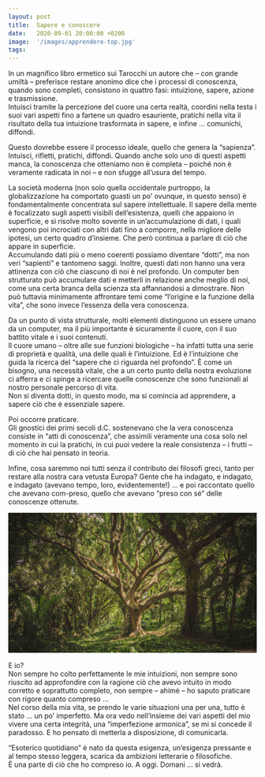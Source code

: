 ```yaml
---
layout: post
title:  Sapere e conoscere
date:   2020-09-01 20:00:00 +0200
image:  '/images/apprendere-top.jpg'
tags: 
---
```


In un magnifico libro ermetico sui Tarocchi un autore che – con grande umiltà – preferisce restare anonimo dice che i processi di conoscenza, quando sono completi, consistono in quattro fasi: intuizione, sapere, azione e trasmissione. <br/>
Intuisci tramite la percezione del cuore una certa realtà, coordini nella testa i suoi vari aspetti fino a fartene un quadro esauriente, pratichi nella vita il risultato della tua intuizione trasformata in sapere, e infine … comunichi, diffondi.

Questo dovrebbe essere il processo ideale, quello che genera la “sapienza”. Intuisci, rifletti, pratichi, diffondi. Quando anche solo uno di questi aspetti manca, la conoscenza che otteniamo non è completa – poiché non è veramente radicata in noi – e non sfugge all’usura del tempo.

La società moderna (non solo quella occidentale purtroppo, la globalizzazione ha comportato guasti un po’ ovunque, in questo senso) è fondamentalmente concentrata sul sapere intellettuale. Il sapere della mente è focalizzato sugli aspetti visibili dell’esistenza, quelli che appaiono in superficie, e si risolve molto sovente in un’accumulazione di dati, i quali vengono poi incrociati con altri dati fino a comporre, nella migliore delle ipotesi, un certo quadro d’insieme. Che però continua a parlare di ciò che appare in superficie.<br/>
Accumulando dati più o meno coerenti possiamo diventare “dotti”, ma non veri “sapienti” e tantomeno saggi. Inoltre, questi dati non hanno una vera attinenza con ciò che ciascuno di noi è nel profondo. Un computer ben strutturato può accumulare dati e metterli in relazione anche meglio di noi, come una certa branca della scienza sta affannandosi a dimostrare. Non può tuttavia minimamente affrontare temi come “l’origine e la funzione della vita”, che sono invece l’essenza della vera conoscenza.

Da un punto di vista strutturale, molti elementi distinguono un essere umano da un computer, ma il più importante è sicuramente il cuore, con il suo battito vitale e i suoi contenuti.<br/>
Il cuore umano – oltre alle sue funzioni biologiche – ha infatti tutta una serie di proprietà e qualità, una delle quali è l’intuizione. Ed è l’intuizione che guida la ricerca del “sapere che ci riguarda nel profondo”. È come un bisogno, una necessità vitale, che a un certo punto della nostra evoluzione ci afferra e ci spinge a ricercare quelle conoscenze che sono funzionali al nostro personale percorso di vita.<br/>
Non si diventa dotti, in questo modo, ma si comincia ad apprendere, a sapere ciò che è essenziale sapere.

Poi occorre praticare.<br/>
Gli gnostici dei primi secoli d.C. sostenevano che la vera conoscenza consiste in “atti di conoscenza”, che assimili veramente una cosa solo nel momento in cui la pratichi, in cui puoi vedere la reale consistenza – i frutti – di ciò che hai pensato in teoria.

Infine, cosa saremmo noi tutti senza il contributo dei filosofi greci, tanto per restare alla nostra cara vetusta Europa? Gente che ha indagato, e indagato, e indagato (avevano tempo, loro, evidentemente!) … e poi raccontato quello che avevano com-preso, quello che avevano “preso con sé” delle conoscenze ottenute.

![](/images/apprendere.jpg)

E io?<br/>
Non sempre ho colto perfettamente le mie intuizioni, non sempre sono riuscito ad approfondire con la ragione ciò che avevo intuito in modo corretto e soprattutto completo, non sempre – ahimè – ho saputo praticare con rigore quanto compreso …<br/>
Nel corso della mia vita, se prendo le varie situazioni una per una, tutto è stato … un po’ imperfetto. Ma ora vedo nell’insieme dei vari aspetti del mio vivere una certa integrità, una “imperfezione armonica”, se mi si concede il paradosso. E ho pensato di metterla a disposizione, di comunicarla.

“Esoterico quotidiano” è nato da questa esigenza, un’esigenza pressante e al tempo stesso leggera, scarica da ambizioni letterarie o filosofiche.<br/>
È una parte di ciò che ho compreso io. A oggi. Domani … si vedrà.